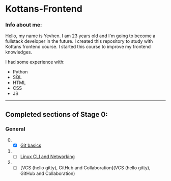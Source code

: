 # **Kottans-Frontend**

### Info about me:

Hello, my name is Yevhen. I am 23 years old and I'm going to become a fullstack developer in the future.
I created this repository to study with Kottans frontend course. I started this course to improve my frontend knowledges.

I had some experience with:
- Python
- SQL
- HTML
- CSS
- JS
---
## **Completed sections of Stage 0:**
### General
0. - [x] [Git basics](https://github.com/kottans/frontend/blob/2022_UA/tasks/git-intro.md)
1. - [ ] [Linux CLI and Networking](https://github.com/kottans/frontend/blob/2022_UA/tasks/linux-cli-http.md)
2. - [ ] [VCS (hello gitty), GitHub and Collaboration](VCS (hello gitty), GitHub and Collaboration)
